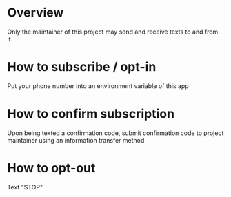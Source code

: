 # Overview
Only the maintainer of this project may send and receive texts to and from it.

# How to subscribe / opt-in
Put your phone number into an environment variable of this app

# How to confirm subscription
Upon being texted a confirmation code, submit confirmation code to project maintainer using an information transfer method.

# How to opt-out
Text "STOP"
